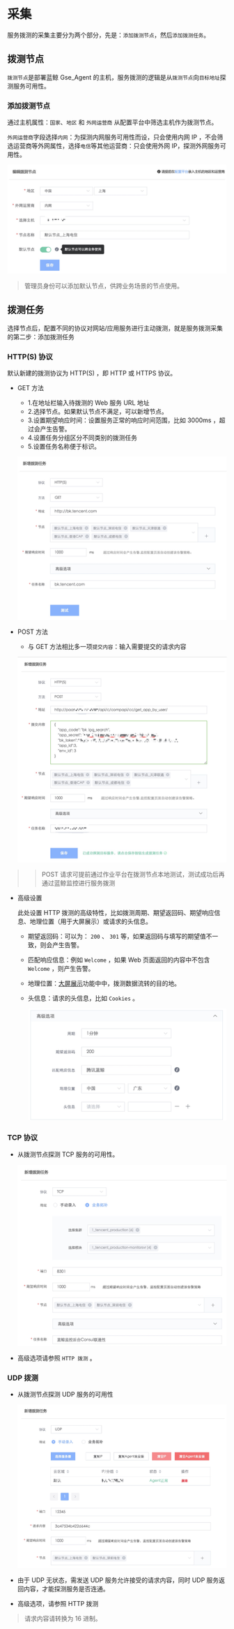 # 采集

服务拨测的采集主要分为两个部分，先是：`添加拨测节点`，然后`添加拨测任务`。

## 拨测节点

`拨测节点`是部署蓝鲸 Gse_Agent 的主机，服务拨测的逻辑是从`拨测节点`向`目标地址`探测服务可用性。

### 添加拨测节点

通过主机属性：`国家`、`地区` 和 `外网运营商` 从配置平台中筛选主机作为拨测节点。

`外网运营商`字段选择`内网`：为探测内网服务可用性而设，只会使用内网 IP ，不会筛选运营商等外网属性，选择`电信`等其他运营商：只会使用外网 IP，探测外网服务可用性。

![](../../assets/15301111715232.jpg)

> 管理员身份可以添加默认节点，供跨业务场景的节点使用。

## 拨测任务

选择节点后，配置不同的协议对网站/应用服务进行主动拨测，就是服务拨测采集的第二步：添加拨测任务

### HTTP(S) 协议

默认新建的拨测协议为 HTTP(S) ，即 HTTP 或 HTTPS 协议。

  - GET 方法

    - 1.在地址栏输入待拨测的 Web 服务 URL 地址
    - 2.选择节点。如果默认节点不满足，可以新增节点。
    - 3.设置期望响应时间：设置服务正常的响应时间范围，比如 3000ms ，超过会产生告警。
    - 4.设置任务分组区分不同类别的拨测任务
    - 5.设置任务名称便于标识。

    ![](../../assets/15299999202180.jpg)

  - POST 方法

    - 与 GET 方法相比多一项`提交内容`：输入需要提交的请求内容

    ![](../../assets/15300147159505.jpg)

>> POST 请求可提前通过作业平台在拨测节点本地测试，测试成功后再通过蓝鲸监控进行服务拨测

  - 高级设置

    此处设置 HTTP 拨测的高级特性，比如拨测周期、期望返回码、期望响应信息、地理位置（用于大屏展示）或请求的头信息。

    - 期望返回码：可以为： `200` 、 `301` 等，如果返回码与填写的期望值不一致，则会产生告警。
    - 匹配响应信息：例如 `Welcome` ，如果 Web 页面返回的内容中不包含 `Welcome` ，则产生告警。
    - 地理位置：[大屏展示](../../产品功能/Uptime_Check_desc.md#地图大屏展示)功能中中，拨测数据流转的目的地。
    - 头信息：请求的头信息，比如 `Cookies` 。

      ![](../../assets/15301109148955.jpg)

### TCP 协议

  - 从拨测节点探测 TCP 服务的可用性。

    ![](../../assets/15301099924864.jpg)

  - 高级选项请参照 `HTTP 拨测` 。

### UDP 拨测

  - 从拨测节点探测 UDP 服务的可用性

    ![](../../assets/15301105986305.jpg)

  - 由于 UDP 无状态，需发送 UDP 服务允许接受的请求内容，同时 UDP 服务返回内容，才能探测服务是否连通。

  -  高级选项，请参照 HTTP 拨测

> 请求内容请转换为 16 进制。
